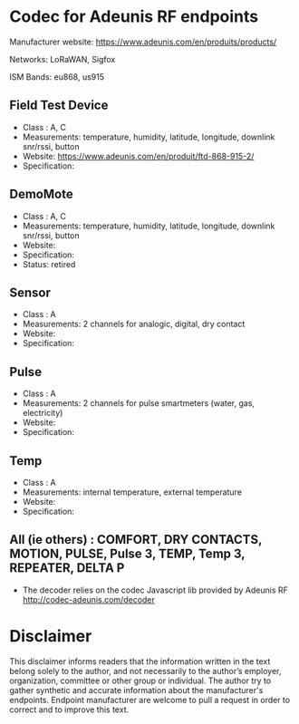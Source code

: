 # Codec for Adeunis RF endpoints

Manufacturer website: https://www.adeunis.com/en/produits/products/

Networks: LoRaWAN, Sigfox

ISM Bands: eu868, us915

## Field Test Device
* Class : A, C
* Measurements: temperature, humidity, latitude, longitude, downlink snr/rssi, button
* Website: https://www.adeunis.com/en/produit/ftd-868-915-2/
* Specification:

## DemoMote
* Class : A, C
* Measurements: temperature, humidity, latitude, longitude, downlink snr/rssi, button
* Website:
* Specification:
* Status: retired

## Sensor
* Class : A
* Measurements: 2 channels for analogic, digital, dry contact
* Website:
* Specification:

## Pulse
* Class : A
* Measurements: 2 channels for pulse smartmeters (water, gas, electricity)
* Website:
* Specification:

## Temp
* Class : A
* Measurements: internal temperature, external temperature
* Website:
* Specification:

## All (ie others) : COMFORT, DRY CONTACTS, MOTION, PULSE, Pulse 3, TEMP, Temp 3, REPEATER, DELTA P
* The decoder relies on the codec Javascript lib provided by Adeunis RF http://codec-adeunis.com/decoder


# Disclaimer
This disclaimer informs readers that the information written in the text belong solely to the author, and not necessarily to the author’s employer, organization, committee or other group or individual. The author try to gather synthetic and accurate information about the manufacturer's endpoints. Endpoint manufacturer are welcome to pull a request in order to correct and to improve this text.
